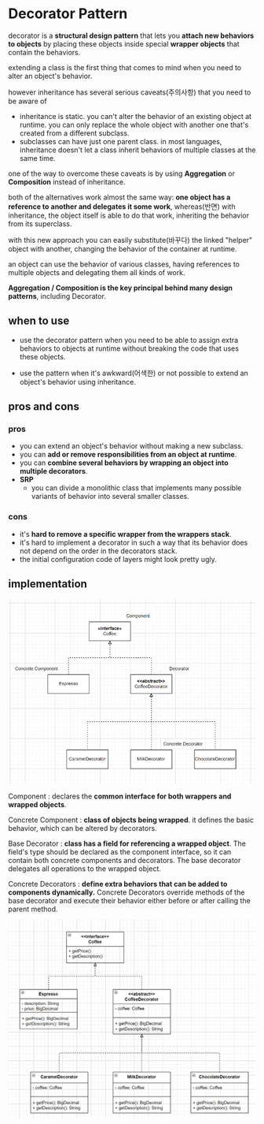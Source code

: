 # Decorator Pattern

decorator is a **structural design pattern** that lets you **attach new behaviors to objects**
by placing these objects inside special **wrapper objects** that contain the behaviors.

extending a class is the first thing that comes to mind when you need to alter an object's behavior.

however inheritance has several serious caveats(주의사항) that you need to be aware of

- inheritance is static. you can't alter the behavior of an existing object at runtime.
  you can only replace the whole object with another one that's created from a different subclass.
- subclasses can have just one parent class. in most languages, inheritance doesn't let a class
  inherit behaviors of multiple classes at the same time.

one of the way to overcome these caveats is by using **Aggregation** or **Composition** instead of
inheritance.

both of the alternatives work almost the same way: **one object has a reference to another and
delegates it some work**, whereas(반면) with inheritance, the object itself is able to do that work,
inheriting the behavior from its superclass.

with this new approach you can easily substitute(바꾸다) the linked "helper" object with another,
changing the behavior of the container at runtime.

an object can use the behavior of various classes, having references to multiple objects and
delegating them all kinds of work.

**Aggregation / Composition is the key principal behind many design patterns**, including Decorator.

## when to use

- use the decorator pattern when you need to be able to assign extra behaviors to objects at runtime
  without breaking the code that uses these objects.

- use the pattern when it's awkward(어색한) or not possible to extend an object's behavior using
  inheritance.

## pros and cons

### pros

- you can extend an object's behavior without making a new subclass.
- you can **add or remove responsibilities from an object at runtime**.
- you can **combine several behaviors by wrapping an object into multiple decorators**.
- **SRP**
    - you can divide a monolithic class that implements many possible variants of behavior into
      several smaller classes.

### cons

- it's **hard to remove a specific wrapper from the wrappers stack**.
- it's hard to implement a decorator in such a way that its behavior does not depend on the order in
  the decorators stack.
- the initial configuration code of layers might look pretty ugly.

## implementation

![class-diagram.png](decorator-class-diagram)

Component : declares the **common interface for both wrappers and wrapped objects**.

Concrete Component : **class of objects being wrapped**. it defines the basic behavior, which can be
altered by decorators.

Base Decorator : **class has a field for referencing a wrapped object**. The field's type should be
declared as the component interface, so it can contain both concrete components and decorators.
The base decorator delegates all operations to the wrapped object.

Concrete Decorators : **define extra behaviors that can be added to components dynamically.**
Concrete Decorators override methods of the base decorator and execute their behavior either before
or after calling the parent method.

![decorator-class-diagram-2.png](decorator-class-diagram-2)